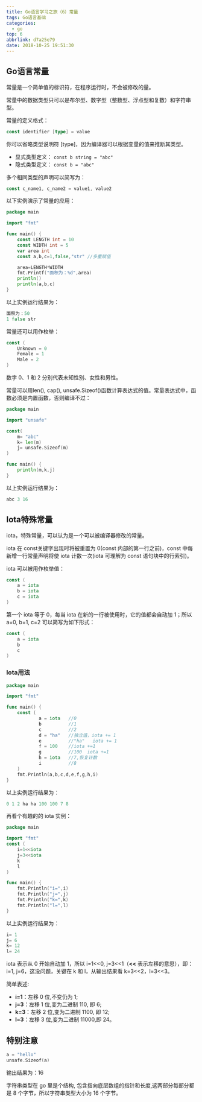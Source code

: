 ```yaml
---
title: Go语言学习之旅（6）常量
tags: Go语言基础
categories:
  - go
top: 6
abbrlink: d7a25e79
date: 2018-10-25 19:51:30
---
```


## Go语言常量

常量是一个简单值的标识符，在程序运行时，不会被修改的量。

常量中的数据类型只可以是布尔型、数字型（整数型、浮点型和复数）和字符串型。
<!--more-->
常量的定义格式：

```go
const identifier [type] = value
```

你可以省略类型说明符 [type]，因为编译器可以根据变量的值来推断其类型。

- 显式类型定义： `const b string = "abc"`
- 隐式类型定义： `const b = "abc"`

多个相同类型的声明可以简写为：

```go
const c_name1, c_name2 = value1, value2
```

以下实例演示了常量的应用：

```go
package main

import "fmt"

func main()	{
	const LENGTH int = 10
	const WIDTH int = 5
	var area int
	const a,b,c=1,false,"str" //多重赋值

	area=LENGTH*WIDTH
	fmt.Printf("面积为：%d",area)
	println()
	println(a,b,c)
}
```

以上实例运行结果为：

```go
面积为：50
1 false str
```

常量还可以用作枚举：

```go
const (
    Unknown = 0
    Female = 1
    Male = 2
)
```

数字 0、1 和 2 分别代表未知性别、女性和男性。

常量可以用len(), cap(), unsafe.Sizeof()函数计算表达式的值。常量表达式中，函数必须是内置函数，否则编译不过：

```go
package main

import "unsafe"

const(
	m= "abc"
	k= len(m)
	j= unsafe.Sizeof(m)
)

func main() {
	println(m,k,j)
}
```

以上实例运行结果为：

```go
abc 3 16
```

## Iota特殊常量

iota，特殊常量，可以认为是一个可以被编译器修改的常量。

iota 在 const关键字出现时将被重置为 0(const 内部的第一行之前)，const 中每新增一行常量声明将使 iota 计数一次(iota 可理解为 const 语句块中的行索引)。

iota 可以被用作枚举值：

```go
const (
    a = iota
    b = iota
    c = iota
)
```

第一个 iota 等于 0，每当 iota 在新的一行被使用时，它的值都会自动加 1；所以 a=0, b=1, c=2 可以简写为如下形式：

```go
const (
    a = iota
    b
    c
)
```

### Iota用法

```go
package main

import "fmt"

func main() {
    const (
            a = iota   //0
            b          //1
            c          //2
            d = "ha"   //独立值，iota += 1
            e          //"ha"   iota += 1
            f = 100    //iota +=1
            g          //100  iota +=1
            h = iota   //7,恢复计数
            i          //8
    )
    fmt.Println(a,b,c,d,e,f,g,h,i)
}
```

以上实例运行结果为：

```go
0 1 2 ha ha 100 100 7 8
```

再看个有趣的的 iota 实例：

```go
package main

import "fmt"
const (
    i=1<<iota
    j=3<<iota
    k
    l
)

func main() {
    fmt.Println("i=",i)
    fmt.Println("j=",j)
    fmt.Println("k=",k)
    fmt.Println("l=",l)
}
```

以上实例运行结果为：

```go
i= 1
j= 6
k= 12
l= 24
```

iota 表示从 0 开始自动加 1，所以 i=1<<0, j=3<<1（**<<** 表示左移的意思），即：i=1, j=6，这没问题，关键在 k 和 l，从输出结果看 k=3<<2，l=3<<3。

简单表述:

- **i=1**：左移 0 位,不变仍为 1;
- **j=3**：左移 1 位,变为二进制 110, 即 6;
- **k=3**：左移 2 位,变为二进制 1100, 即 12;
- **l=3**：左移 3 位,变为二进制 11000,即 24。

## 特别注意

```go
a = "hello"
unsafe.Sizeof(a)
```

输出结果为：16

字符串类型在 go 里是个结构, 包含指向底层数组的指针和长度,这两部分每部分都是 8 个字节，所以字符串类型大小为 16 个字节。